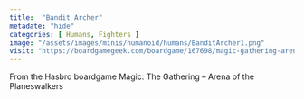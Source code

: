```yaml
---
title:  "Bandit Archer"
metadate: "hide"
categories: [ Humans, Fighters ]
image: "/assets/images/minis/humanoid/humans/BanditArcher1.png"
visit: "https://boardgamegeek.com/boardgame/167698/magic-gathering-arena-planeswalkers"
---
```

From the Hasbro boardgame Magic: The Gathering – Arena of the Planeswalkers